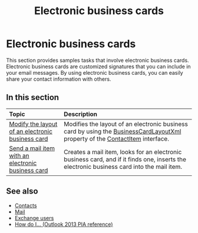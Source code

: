 ﻿---
title: Electronic business cards
TOCTitle: Electronic business cards
ms:assetid: 3d4658bf-103f-4984-b4bf-e9dfc92b2e54
ms:mtpsurl: https://msdn.microsoft.com/library/Ff184605(v=office.15)
ms:contentKeyID: 55119834
ms.date: 07/24/2014
mtps_version: v=office.15
---

# Electronic business cards

This section provides samples tasks that involve electronic business cards. Electronic business cards are customized signatures that you can include in your email messages. By using electronic business cards, you can easily share your contact information with others.

## In this section

|Topic|Description|
|:----|:----------|
|[Modify the layout of an electronic business card](how-to-modify-the-layout-of-an-electronic-business-card.md)  |Modifies the layout of an electronic business card by using the [BusinessCardLayoutXml](https://msdn.microsoft.com/library/bb624276\(v=office.15\)) property of the [ContactItem](https://msdn.microsoft.com/library/bb644956\(v=office.15\)) interface.|
|[Send a mail item with an electronic business card](how-to-send-a-mail-item-with-an-electronic-business-card.md) |Creates a mail item, looks for an electronic business card, and if it finds one, inserts the electronic business card into the mail item.|

## See also

- [Contacts](contacts.md)
- [Mail](mail.md)
- [Exchange users](exchange-users.md)
- [How do I... (Outlook 2013 PIA reference)](how-do-i-outlook-2013-pia-reference.md)

